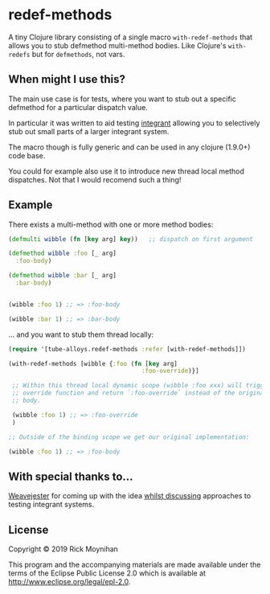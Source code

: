 # redef-methods

A tiny Clojure library consisting of a single macro
`with-redef-methods` that allows you to stub defmethod multi-method
bodies.  Like Clojure's `with-redefs` but for `defmethods`, not vars.

## When might I use this?

The main use case is for tests, where you want to stub out a specific
defmethod for a particular dispatch value.

In particular it was written to aid testing
[integrant](https://github.com/weavejester/integrant) allowing you to
selectively stub out small parts of a larger integrant system.

The macro though is fully generic and can be used in any clojure
(1.9.0+) code base.

You could for example also use it to introduce new thread local method
dispatches.  Not that I would recomend such a thing!

## Example

There exists a multi-method with one or more method bodies:

```clojure
(defmulti wibble (fn [key arg] key))   ;; dispatch on first argument

(defmethod wibble :foo [_ arg]
  :foo-body)

(defmethod wibble :bar [_ arg]
  :bar-body)


(wibble :foo 1) ;; => :foo-body

(wibble :bar 1) ;; => :bar-body
```

... and you want to stub them thread locally:

```clojure
(require '[tube-alloys.redef-methods :refer [with-redef-methods]])

(with-redef-methods [wibble {:foo (fn [key arg]
                                     :foo-override)}]

 ;; Within this thread local dynamic scope (wibble :foo xxx) will trigger our
 ;; override function and return `:foo-override` instead of the original `defmethod`
 ;; body.

 (wibble :foo 1) ;; => :foo-override
 )

;; Outside of the binding scope we get our original implementation:

(wibble :foo 1) ;; => :foo-body
```

## With special thanks to...

[Weavejester](https://github.com/weavejester) for coming up with the
idea [whilst discussing](https://clojurians-log.clojureverse.org/duct/2019-02-01/1549034715.119700)
approaches to testing integrant systems.

## License

Copyright © 2019 Rick Moynihan

This program and the accompanying materials are made available under the
terms of the Eclipse Public License 2.0 which is available at
http://www.eclipse.org/legal/epl-2.0.

